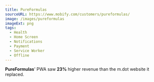 ```yaml
---
title: PureFormulas
sourceURL: https://www.mobify.com/customers/pureformulas/
image: /images/pureformulas
imageExt: png
tags:
  - Health
  - Home Screen
  - Notifications
  - Payment
  - Service Worker
  - Offline
---
```


**PureFormulas**' PWA saw **23%** higher revenue than the m.dot website it 
replaced.
